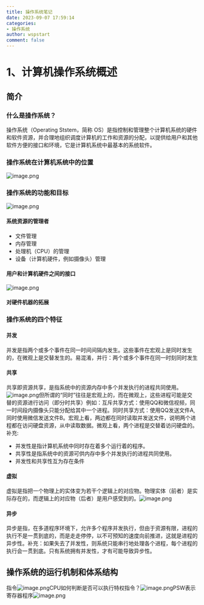 ```yaml
---
title: 操作系统笔记
date: 2023-09-07 17:59:14
categories:
- 操作系统
author: wspstart
comment: false
---
```



# 1、计算机操作系统概述

## 简介

### 什么是操作系统？
操作系统（Operating Ststem，简称 OS）是指控制和管理整个计算机系统的硬件和软件资源，并合理地组织调度计算机的工作和资源的分配，以提供给用户和其他软件方便的接口和环境，它是计算机系统中最基本的系统软件。

### 操作系统在计算机系统中的位置
![image.png](https://cdn.jsdelivr.net/gh/zrgzs/images@main/images/20230907220435.jpg)

### 操作系统的功能和目标
![image.png](https://cdn.jsdelivr.net/gh/zrgzs/images@main/images/20230907220441.jpg)

#### 系统资源的管理者

- 文件管理
- 内存管理
- 处理机（CPU）的管理
- 设备（计算机硬件，例如摄像头）管理

#### 用户和计算机硬件之间的接口
![image.png](https://cdn.jsdelivr.net/gh/zrgzs/images@main/images/20230907220443.jpg)

#### 对硬件机器的拓展

### 操作系统的四个特征

#### 并发
并发是指两个或多个事件在同一时间间隔内发生。这些事件在宏观上是同时发生的，在微观上是交替发生的。易混淆，并行：两个或多个事件在同一时刻同时发生

#### 共享
共享即资源共享，是指系统中的资源内存中多个并发执行的进程共同使用。![image.png](https://cdn.jsdelivr.net/gh/zrgzs/images@main/images/20230907220447.jpg)但所谓的“同时”往往是宏观上的，而在微观上，这些进程可能是交替的资源进行访问（即分时共享）例如：互斥共享方式：使用QQ和微信视频，同一时间段内摄像头只能分配给其中一个进程。同时共享方式：使用QQ发送文件A,同时使用微信发送文件B。宏观上看，两边都在同时读取并发送文件，说明两个进程都在访问硬盘资源，从中读取数据。微观上看，两个进程是交替着访问硬盘的。补充: 

- 并发性是指计算机系统中同时存在着多个运行着的程序。
- 共享性是指系统中的资源可供内存中多个并发执行的进程共同使用。
- 并发性和共享性互为存在条件

#### 虚拟
虚拟是指把一个物理上的实体变为若干个逻辑上的对应物。物理实体（前者）是实际存在的，而逻辑上的对应物（后者）是用户感受到的。![image.png](https://cdn.jsdelivr.net/gh/zrgzs/images@main/images/20230907220452.jpg)

#### 异步
异步是指，在多道程序环境下，允许多个程序并发执行，但由于资源有限，进程的执行不是一贯到底的，而是走走停停，以不可预知的速度向前推进，这就是进程的异步性。补充：如果失去了并发性，则系统只能串行地处理各个进程，每个进程的执行会一贯到底。只有系统拥有并发性，才有可能导致异步性。

## 操作系统的运行机制和体系结构
指令![image.png](https://cdn.jsdelivr.net/gh/zrgzs/images@main/images/20230907220456.jpg)CPU如何判断是否可以执行特权指令？![image.png](https://cdn.jsdelivr.net/gh/zrgzs/images@main/images/20230907220458.jpg)PSW表示寄存器程序![image.png](https://cdn.jsdelivr.net/gh/zrgzs/images@main/images/20230907220503.jpg)
